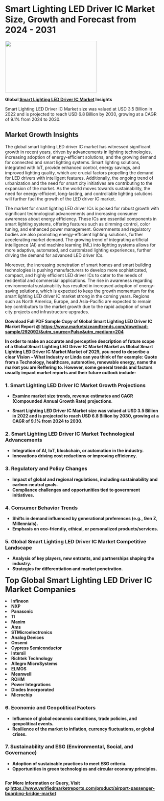 <H1>Smart Lighting LED Driver IC Market Size, Growth and Forecast from 2024 - 2031</H1><img class="aligncenter size-medium wp-image-584254" src="https://thirdeyenews.in/wp-content/uploads/2024/09/Global-Market-Research-300x168.jpeg" alt="" width="300" height="168" /><p><strong>Global&nbsp;<a href="https://www.marketsizeandtrends.com/download-sample/292092/&amp;utm_source=Pulse&amp;utm_medium=204">Smart Lighting LED Driver IC Market</a> Insights</strong></p><p>Smart Lighting LED Driver IC Market size was valued at USD 3.5 Billion in 2022 and is projected to reach USD 6.8 Billion by 2030, growing at a CAGR of 9.1% from 2024 to 2030.</p><p><h2>Market Growth Insights</h2> <p>The global smart lighting LED driver IC market has witnessed significant growth in recent years, driven by advancements in lighting technologies, increasing adoption of energy-efficient solutions, and the growing demand for connected and smart lighting systems. Smart lighting solutions, integrated with IoT, provide enhanced control, energy savings, and improved lighting quality, which are crucial factors propelling the demand for LED drivers with intelligent features. Additionally, the ongoing trend of urbanization and the need for smart city initiatives are contributing to the expansion of the market. As the world moves towards sustainability, the need for energy-efficient, long-lasting, and controllable lighting solutions will further fuel the growth of the LED driver IC market.</p> <p><strong></strong></p> <p>The market for smart lighting LED driver ICs is poised for robust growth with significant technological advancements and increasing consumer awareness about energy efficiency. These ICs are essential components in smart lighting systems, offering features such as dimming control, color tuning, and enhanced power management. Governments and regulatory bodies are also promoting energy-efficient lighting solutions, further accelerating market demand. The growing trend of integrating artificial intelligence (AI) and machine learning (ML) into lighting systems allows for more adaptive, automated, and customized lighting experiences, further driving the demand for advanced LED driver ICs.</p> <p>Moreover, the increasing penetration of smart homes and smart building technologies is pushing manufacturers to develop more sophisticated, compact, and highly efficient LED driver ICs to cater to the needs of residential and commercial applications. The rise in awareness regarding environmental sustainability has resulted in increased adoption of energy-saving solutions, which is expected to keep the growth momentum for the smart lighting LED driver IC market strong in the coming years. Regions such as North America, Europe, and Asia-Pacific are expected to remain key contributors to the market growth due to the rapid adoption of smart city projects and infrastructure upgrades.</p> <p><strong></p><p><span class=""><strong>Download Full PDF Sample Copy of Global Smart Lighting LED Driver IC Market Report</strong> @ <a href="https://www.marketsizeandtrends.com/download-sample/292092/&amp;utm_source=Pulse&amp;utm_medium=204" target="_blank">https://www.marketsizeandtrends.com/download-sample/292092/&amp;utm_source=Pulse&amp;utm_medium=204</a></span></p><p>In order to make an accurate and perceptive description of future scope of a Global&nbsp;Smart Lighting LED Driver IC Market Market as Global&nbsp;Smart Lighting LED Driver IC Market Market of 2025, you need to describe a clear Vision &ndash; What Industry or Linda can you think of for example: Quote from a Technology, healthcare, automotive, renewable energy, name the market you are Reffering to. However, some general trends and factors usually impact market reports and their future outlook include:</p><h3>1.&nbsp;<strong>Smart Lighting LED Driver IC Market Growth Projections</strong></h3><ul><li>Examine market size trends, revenue estimates and CAGR (Compounded Annual Growth Rate) projections.</li><li><p>Smart Lighting LED Driver IC Market size was valued at USD 3.5 Billion in 2022 and is projected to reach USD 6.8 Billion by 2030, growing at a CAGR of 9.1% from 2024 to 2030.</p></li></ul><h3>2.&nbsp;<strong>Smart Lighting LED Driver IC Market Technological Advancements</strong></h3><ul><li>Integration of AI, IoT, blockchain, or automation in the industry.</li><li>Innovations driving cost reductions or improving efficiency.</li></ul><h3>3.&nbsp;<strong>Regulatory and Policy Changes</strong></h3><ul><li>Impact of global and regional regulations, including sustainability and carbon-neutral goals.</li><li>Compliance challenges and opportunities tied to government initiatives.</li></ul><h3>4.&nbsp;<strong>Consumer Behavior Trends</strong></h3><ul><li>Shifts in demand influenced by generational preferences (e.g., Gen Z, Millennials).</li><li>Emphasis on eco-friendly, ethical, or personalized products/services.</li></ul><h3>5.&nbsp;<strong>Global Smart Lighting LED Driver IC Market Competitive Landscape</strong></h3><ul><li>Analysis of key players, new entrants, and partnerships shaping the industry.</li><li>Strategies for differentiation and market penetration.</li></ul><p data-pm-slice="1 1 []"><span style="color: inherit; font-family: inherit; font-size: 25px;">Top Global Smart Lighting LED Driver IC Market Companies</span></p><div class="" data-test-id=""><p><li>Infineon</li><li> NXP</li><li> Panasonic</li><li> TI</li><li> Maxim</li><li> Ams</li><li> STMicroelectronics</li><li> Analog Devices</li><li> Onsemi</li><li> Cypress Semiconductor</li><li> Intersil</li><li> Richtek Technology</li><li> Allegro MicroSystems</li><li> ELMOS</li><li> Meanwell</li><li> ROHM</li><li> Power Integrations</li><li> Diodes Incorporated</li><li> Microchip</li></p></div><h3>6.&nbsp;<strong>Economic and Geopolitical Factors</strong></h3><ul><li>Influence of global economic conditions, trade policies, and geopolitical events.</li><li>Resilience of the market to inflation, currency fluctuations, or global crises.</li></ul><h3>7.&nbsp;<strong>Sustainability and ESG (Environmental, Social, and Governance)</strong></h3><ul><li>Adoption of sustainable practices to meet ESG criteria.</li><li>Opportunities in green technologies and circular economy principles.</li></ul><h2><strong style="font-size: 14px;">For More Information or Query, Visit @&nbsp;</strong><a style="background-color: #ffffff; font-size: 14px;" href="https://www.marketsizeandtrends.com/report/smart-lighting-led-driver-ic-market/" target="_blank">https://www.verifiedmarketreports.com/product/airport-passenger-boarding-bridge-market</a></h2>
